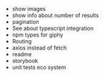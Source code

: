- show images
- show info about number of results 
- pagination
- See about typescript integration
- npm types for giphy
- Routing
- axios instead of fetch
- readme
- storybook
- unit tests eco system

